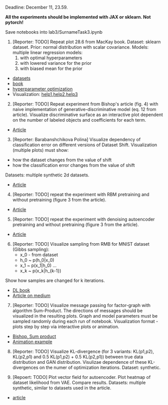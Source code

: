 Deadline: December 11, 23.59.

**All the experiments should be implemented with JAX or sklearn. Not pytorch!**

Save notebooks into lab3/SurnameTask3.ipynb

1. [Reporter: TODO] Repeat plot 28.6 from MacKay book. Dataset: sklearn dataset. 
    Prior: normal distribution with scalar covariance. Models: multiple linear regression models:
    1. with optimal hyperparameters
    2. with lowered variance for the prior 
    3. with biased mean for the prior
* [datasets](https://scikit-learn.org/stable/datasets/toy_dataset.html)
* [book](http://www.inference.org.uk/itprnn/book.pdf)
* [hyperparameter optimization](http://strijov.com/papers/HyperOptimizationEng.pdf)
* Visualization: [help1](https://matplotlib.org/stable/users/interactive.html),[help2](https://stackoverflow.com/questions/44329068/jupyter-notebook-interactive-plot-with-widgets),[help3](https://towardsdatascience.com/matplotlib-animations-in-jupyter-notebook-4422e4f0e389)


2.  [Reporter: TODO] Repeat experiment from Bishop's article (fig. 4) with naive implementation of generative-discriminative model (eq. 12 from article). Visualize discriminative surface as an interactive plot dependent on the number of labeled objects and coefficients for each term.
* [Article](https://www.microsoft.com/en-us/research/wp-content/uploads/2016/05/Bishop-Valencia-07.pdf)

3. [Reporter: Barabanshchikova Polina] Visualize dependency of classification error on different versions of Dataset Shift. Visualization (multiple plots) must show:
* how the dataset changes from the value of shift
* how the classification error changes from the value of shift

Datasets: multiple synthetic 2d datasets.

* [Article](https://rtg.cis.upenn.edu/cis700-2019/papers/dataset-shift/dataset-shift-terminology.pdf)

4. [Reporter: TODO] repeat the experiment with RBM pretraining and without pretraining  (figure 3 from the article).
* [Article](http://proceedings.mlr.press/v9/erhan10a/erhan10a.pdf)

5. [Reporter: TODO]  repeat the experiment with denoising autoencoder pretraining and without pretraining  (figure 3 from the article). 
* [Article](http://proceedings.mlr.press/v9/erhan10a/erhan10a.pdf)

6. [Reporter: TODO] Visualize sampling from RMB  for MNIST dataset (Gibbs sampling):
	* x_0 - from dataset
	* h_0 ~ p(h_0|x_0)
	* x_1 ~ p(x_1|h_0)
	...
	* x_k ~ p(x_k|h_{k-1})
	
Show how samples are changed for k iterations.

* [DL book](https://www.deeplearningbook.org/contents/generative_models.html)
* [Article on medium](https://medium.com/datatype/restricted-boltzmann-machine-a-complete-analysis-part-3-contrastive-divergence-algorithm-3d06bbebb10c)

7. [Reporter: TODO] Visualize message passing for factor-graph with algorithm Sum-Product. The directions of messages should be visualized in the resulting plots.  Graph and model parameters must be sampled randomly during each run of notebook. Visualization format - plots step by step via interactive plots or animation. 
* [Bishop, Sum product](http://users.isr.ist.utl.pt/~wurmd/Livros/school/Bishop%20-%20Pattern%20Recognition%20And%20Machine%20Learning%20-%20Springer%20%202006.pdf)
* [Animation example](https://jckantor.github.io/CBE30338/A.03-Animation-in-Jupyter-Notebooks.html)


8. [Reporter: TODO] Visualize KL-divergence (for 3 variants: KL(p1,p2), KL(p2,p1) and 0.5 KL(p1,p2) + 0.5 KL(p2,p1)) between true data distribution and GAN distribution. Visulizae dependence of these KL-divergences on the numer of optimization iterations. Dataset: synthetic. 



9. [Repoert: TODO] Plot vector field for autoencoder. Plot heatmap of dataset likelihood from VAE. Compare results. Datasets: multiple synthetic, similar to datasets used in the article.
* [article](https://jmlr.csail.mit.edu/papers/volume15/alain14a/alain14a.pdf)

